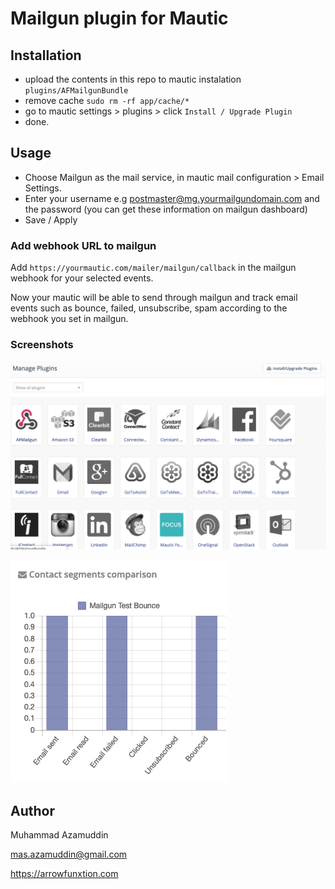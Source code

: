 # Mailgun plugin for Mautic

## Installation

- upload the contents in this repo to mautic instalation `plugins/AFMailgunBundle`
- remove cache `sudo rm -rf app/cache/*`
- go to mautic settings > plugins > click `Install / Upgrade Plugin`
- done.

## Usage

- Choose Mailgun as the mail service, in mautic mail configuration > Email Settings.
- Enter your username e.g postmaster@mg.yourmailgundomain.com and the password (you can get these information on mailgun dashboard)
- Save / Apply

### Add webhook URL to mailgun

Add `https://yourmautic.com/mailer/mailgun/callback` in the mailgun webhook for your selected events.

Now your mautic will be able to send through mailgun and track email events such as bounce, failed, unsubscribe, spam according to the webhook you set in mailgun.

### Screenshots

![plugin-screen](./Assets/plugin-screen.png)

![stat](./Assets/stat.png)

## Author

Muhammad Azamuddin

mas.azamuddin@gmail.com

https://arrowfunxtion.com
